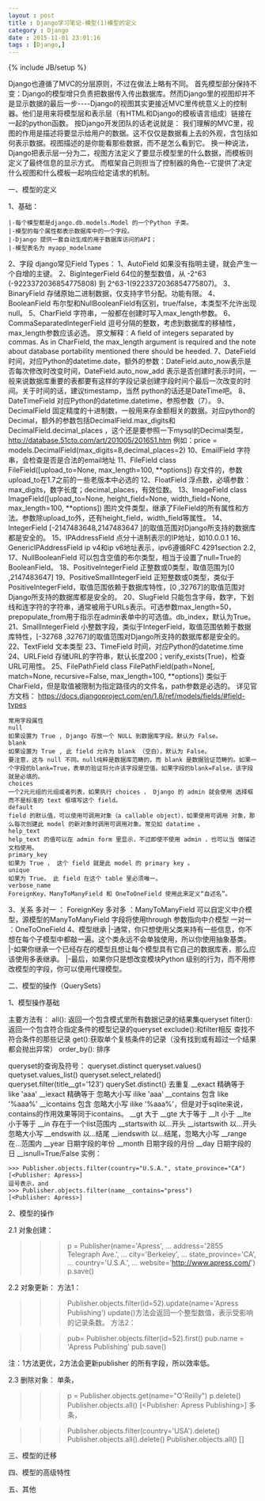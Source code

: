 ```yaml
---
layout : post
title : Django学习笔记-模型(1)模型的定义
category : Django
date : 2015-11-01 23:01:16
tags : [Django,]
---
```

{% include JB/setup %}

Django也遵循了MVC的分层原则，不过在做法上略有不同。
    首先模型部分保持不变：Django的模型增只负责把数据传入传出数据库。然而Django里的视图却并不是显示数据的最后一步----Django的视图其实更接近MVC里传统意义上的控制器。他们是用来将模型层和表示层（有HTML和Django的模板语言组成）链接在一起的python函数。
按Django开发团队的话老说就是： 我们理解的MVC里，视图的作用是描述将要显示给用户的数据。这不仅仅是数据看上去的外观，含包括如何表示数据。视图描述的是你能看那些数据，而不是怎么看到它。
    换一种说法，Django把表示层一分为二，视图方法定义了要显示模型里的什么数据，而模板则定义了最终信息的显示方式。
而框架自己则担当了控制器的角色--它提供了决定什么视图和什么模板一起响应给定请求的机制。

一、模型的定义

1、基础：

    |-每个模型都是django.db.models.Model 的一个Python 子类。
    |-模型的每个属性都表示数据库中的一个字段。
    |-Django 提供一套自动生成的用于数据库访问的API；
    |-模型表名为 myapp_modelname 

2、字段
django常见Field Types：
    1、AutoField
    如果没有指明主键，就会产生一个自增的主键。
    2、BigIntegerField
    64位的整型数值，从 -2^63 (-9223372036854775808) 到 2^63-1(9223372036854775807)。
    3、BinaryField
    存储原始二进制数据，仅支持字节分配。功能有限。
    4、BooleanField
    布尔型和NullBooleanField有区别，true/false，本类型不允许出现null。
    5、CharField
    字符串，一般都在创建时写入max_length参数。
    6、CommaSeparatedIntegerField
    逗号分隔的整数，考虑到数据库的移植性，max_length参数应该必选。
    原文解释：A field of integers separated by commas. As in CharField, the max_length argument is required and the note about database portability mentioned there should be heeded.
    7、DateField
    时间，对应Python的datetime.date，额外的参数：DateField.auto_now表示是否每次修改时改变时间，DateField.auto_now_add 表示是否创建时表示时间，一般来说数据库重要的表都要有这样的字段记录创建字段时间个最后一次改变的时间。关于时间的话，建议timestamp，当然 python的话还是DateTime吧。
    8、DateTimeField
    对应Python的datetime.datetime，参照参数（7）。
    9、DecimalField
    固定精度的十进制数，一般用来存金额相关的数据。对应python的Decimal，额外的参数包括DecimalField.max_digits和DecimalField.decimal_places ，这个还是要参照一下mysql的Decimal类型，http://database.51cto.com/art/201005/201651.htm
    例如：price = models.DecimalField(max_digits=8,decimal_places=2)
    10、EmailField
    字符串，会检查是否是合法的email地址
    11、FileField
    class FileField([upload_to=None, max_length=100, **options])
    存文件的，参数upload_to在1.7之前的一些老版本中必选的
    12、FloatField
    浮点数，必填参数：max_digits，数字长度；decimal_places，有效位数。
    13、ImageField
    class ImageField([upload_to=None, height_field=None, width_field=None, max_length=100, **options])
    图片文件类型，继承了FileField的所有属性和方法。参数除upload_to外，还有height_field，width_field等属性。
    14、IntegerField
    [-2147483648,2147483647 ]的取值范围对Django所支持的数据库都是安全的。
    15、IPAddressField
    点分十进制表示的IP地址，如10.0.0.1
    16、GenericIPAddressField
    ip v4和ip v6地址表示，ipv6遵循RFC 4291section 2.2,
    17、NullBooleanField
    可以包含空值的布尔类型，相当于设置了null=True的BooleanField。
    18、PositiveIntegerField
    正整数或0类型，取值范围为[0 ,2147483647]
    19、PositiveSmallIntegerField
    正短整数或0类型，类似于PositiveIntegerField，取值范围依赖于数据库特性，[0 ,32767]的取值范围对Django所支持的数据库都是安全的。
    20、SlugField
    只能包含字母，数字，下划线和连字符的字符串，通常被用于URLs表示。可选参数max_length=50，prepopulate_from用于指示在admin表单中的可选值。db_index，默认为True。
    21、SmallIntegerField
    小整数字段，类似于IntegerField，取值范围依赖于数据库特性，[-32768 ,32767]的取值范围对Django所支持的数据库都是安全的。
    22、TextField
    文本类型
    23、TimeField
    时间，对应Python的datetime.time
    24、URLField
    存储URL的字符串，默认长度200；verify_exists(True)，检查URL可用性。
    25、FilePathField
    class FilePathField(path=None[, match=None, recursive=False, max_length=100, **options])
    类似于CharField，但是取值被限制为指定路径内的文件名，path参数是必选的。
    详见官方文档：
    https://docs.djangoproject.com/en/1.8/ref/models/fields/#field-types
    
    常用字段属性
    null
    如果设置为 True , Django 存放一个 NULL 到数据库字段。默认为 False。
    blank
    如果设置为 True , 此 field 允许为 blank （空白），默认为 False。
    要注意，这与 null 不同。null纯粹是数据库范畴的，而 blank 是数据验证范畴的。如果一个字段的blank=True，表单的验证将允许该字段是空值。如果字段的blank=False，该字段就是必填的。
    choices
    一个2元元组的元组或者列表，如果执行 choices ， Django 的 admin 就会使用 选择框而不是标准的 text 框填写这个 field。
    default
    field 的默认值，可以使用可调用对象（a callable object），如果使用可调用 对象，那么每次创建此 model 的新对象时调用可调用对象。常见如 datatime 。
    help_text
    help_text 的值可以在 admin form 里显示，不过即使不使用 admin ，也可以当 做描述文档使用。
    primary_key
    如果为 True ， 这个 field 就是此 model 的 primary key 。
    unique
    如果为 True， 此 field 在这个 table 里必须唯一。
    verbose_name
    ForeignKey、ManyToManyField 和 OneToOneField 使用此来定义“自述名”。
    
3、关系
    多对一 ： ForeignKey
    多对多 ：ManyToManyField 可以自定义中介模型，源模型的ManyToManyField 字段将使用through 参数指向中介模型
    一对一 ：OneToOneField 
4、模型继承
    |-通常，你只想使用父类来持有一些信息，你不想在每个子模型中都敲一遍。这个类永远不会单独使用，所以你使用抽象基类。
    |-如果你继承一个已经存在的模型且想让每个模型具有它自己的数据库表，那么应该使用多表继承。
    |-最后，如果你只是想改变模块Python 级别的行为，而不用修改模型的字段，你可以使用代理模型。
    
二、模型的操作（QuerySets）

1、模型操作基础

主要方法有：
    all(): 返回一个包含模式里所有数据记录的结果集queryset 
    filter():返回一个包含符合指定条件的模型记录的queryset
    exclude():和filter相反 查找不符合条件的那些记录
    get():获取单个复核条件的记录（没有找到或有超过一个结果都会抛出异常）
    order_by(): 排序

queryset的查询及符号：
    queryset.distinct 
    queryset.values()
    quetyset.values_list()
    queryset.select_related()
    queryset.filter(title__gt='123')
    querySet.distinct()  去重复
    __exact        精确等于 like 'aaa'
     __iexact    精确等于 忽略大小写 ilike 'aaa'
     __contains    包含 like '%aaa%'
     __icontains    包含 忽略大小写 ilike '%aaa%'，但是对于sqlite来说，contains的作用效果等同于icontains。
    __gt    大于
    __gte    大于等于
    __lt    小于
    __lte    小于等于
    __in     存在于一个list范围内
    __startswith   以...开头
    __istartswith   以...开头 忽略大小写
    __endswith     以...结尾
    __iendswith    以...结尾，忽略大小写
    __range    在...范围内
    __year       日期字段的年份
    __month    日期字段的月份
    __day        日期字段的日
    __isnull=True/False
实例：

    >>> Publisher.objects.filter(country="U.S.A.", state_province="CA")
    [<Publisher: Apress>]
    逗号表示，and
    >>> Publisher.objects.filter(name__contains="press")
    [<Publisher: Apress>]
 2、模型的操作

2.1 对象创建：

>>> p = Publisher(name='Apress',
...         address='2855 Telegraph Ave.',
...         city='Berkeley',
...         state_province='CA',
...         country='U.S.A.',
...         website='http://www.apress.com/')
>>> p.save()

2.2 对象更新：
方法1：

>>> Publisher.objects.filter(id=52).update(name='Apress Publishing')
update()方法会返回一个整型数值，表示受影响的记录条数。
方法2：

>>> pub= Publisher.objects.filter(id=52).first()
>>> pub.name = 'Apress Publishing'
>>> pub.save()

注：1方法更优，2方法会更新publisher 的所有字段，所以效率低。

2.3 删除对象：
单条，

>>> p = Publisher.objects.get(name="O'Reilly")
>>> p.delete()
>>> Publisher.objects.all()
[<Publisher: Apress Publishing>]
多条，

>>> Publisher.objects.filter(country='USA').delete()
>>> Publisher.objects.all().delete()
>>> Publisher.objects.all()
[]

三、模型的迁移

四、模型的高级特性

五、其他
